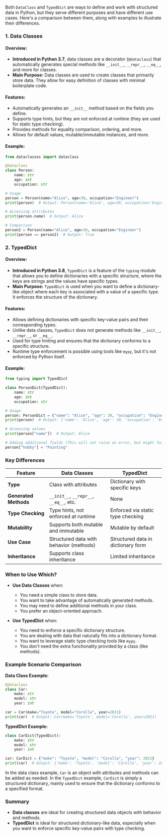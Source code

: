 Both `DataClass` and `TypedDict` are ways to define and work with structured data in Python, but they serve different purposes and have different use cases. Here's a comparison between them, along with examples to illustrate their differences.

### **1. Data Classes**

#### **Overview:**
- **Introduced in Python 3.7**, data classes are a decorator (`@dataclass`) that automatically generates special methods like `__init__`, `__repr__`, `__eq__`, and more for classes.
- **Main Purpose:** Data classes are used to create classes that primarily store data. They allow for easy definition of classes with minimal boilerplate code.

#### **Features:**
- Automatically generates an `__init__` method based on the fields you define.
- Supports type hints, but they are not enforced at runtime (they are used for static type checking).
- Provides methods for equality comparison, ordering, and more.
- Allows for default values, mutable/immutable instances, and more.

#### **Example:**

```python
from dataclasses import dataclass

@dataclass
class Person:
    name: str
    age: int
    occupation: str

# Usage
person = Person(name="Alice", age=30, occupation="Engineer")
print(person)  # Output: Person(name='Alice', age=30, occupation='Engineer')

# Accessing attributes
print(person.name)  # Output: Alice

# Comparison
person2 = Person(name="Alice", age=30, occupation="Engineer")
print(person == person2)  # Output: True
```

### **2. TypedDict**

#### **Overview:**
- **Introduced in Python 3.8**, `TypedDict` is a feature of the `typing` module that allows you to define dictionaries with a specific structure, where the keys are strings and the values have specific types.
- **Main Purpose:** `TypedDict` is used when you want to define a dictionary-like object where each key is associated with a value of a specific type. It enforces the structure of the dictionary.

#### **Features:**
- Allows defining dictionaries with specific key-value pairs and their corresponding types.
- Unlike data classes, `TypedDict` does not generate methods like `__init__`, `__repr__`, or `__eq__`.
- Used for type hinting and ensures that the dictionary conforms to a specific structure.
- Runtime type enforcement is possible using tools like `mypy`, but it's not enforced by Python itself.

#### **Example:**

```python
from typing import TypedDict

class PersonDict(TypedDict):
    name: str
    age: int
    occupation: str

# Usage
person: PersonDict = {"name": "Alice", "age": 30, "occupation": "Engineer"}
print(person)  # Output: {'name': 'Alice', 'age': 30, 'occupation': 'Engineer'}

# Accessing values
print(person["name"])  # Output: Alice

# Adding additional fields (This will not raise an error, but might fail static type checks)
person["hobby"] = "Painting"
```

### **Key Differences**

| Feature                       | Data Classes                      | TypedDict                         |
|-------------------------------|-----------------------------------|-----------------------------------|
| **Type**                      | Class with attributes             | Dictionary with specific keys    |
| **Generated Methods**         | `__init__`, `__repr__`, `__eq__`, etc. | None                              |
| **Type Checking**             | Type hints, not enforced at runtime | Enforced via static type checking |
| **Mutability**                | Supports both mutable and immutable | Mutable by default               |
| **Use Case**                  | Structured data with behavior (methods) | Structured data in dictionary form |
| **Inheritance**               | Supports class inheritance        | Limited inheritance               |

### **When to Use Which?**

- **Use Data Classes** when:
  - You need a simple class to store data.
  - You want to take advantage of automatically generated methods.
  - You may need to define additional methods in your class.
  - You prefer an object-oriented approach.

- **Use TypedDict** when:
  - You need to enforce a specific dictionary structure.
  - You are dealing with data that naturally fits into a dictionary format.
  - You want to leverage static type checking tools like `mypy`.
  - You don't need the extra functionality provided by a class (like methods).

### **Example Scenario Comparison**

**Data Class Example:**

```python
@dataclass
class Car:
    make: str
    model: str
    year: int

car = Car(make="Toyota", model="Corolla", year=2021)
print(car)  # Output: Car(make='Toyota', model='Corolla', year=2021)
```

**TypedDict Example:**

```python
class CarDict(TypedDict):
    make: str
    model: str
    year: int

car: CarDict = {"make": "Toyota", "model": "Corolla", "year": 2021}
print(car)  # Output: {'make': 'Toyota', 'model': 'Corolla', 'year': 2021}
```

In the data class example, `Car` is an object with attributes and methods can be added as needed. In the `TypedDict` example, `CarDict` is simply a structured dictionary, mainly used to ensure that the dictionary conforms to a specified format.

### **Summary**
- **Data classes** are ideal for creating structured data objects with behavior and methods.
- **TypedDict** is ideal for structured dictionary-like data, especially when you want to enforce specific key-value pairs with type checking.